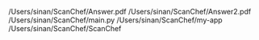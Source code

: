 /Users/sinan/ScanChef/Answer.pdf
/Users/sinan/ScanChef/Answer2.pdf
/Users/sinan/ScanChef/main.py
/Users/sinan/ScanChef/my-app
/Users/sinan/ScanChef/ScanChef
